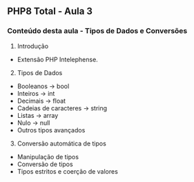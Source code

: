 ## PHP8 Total - Aula 3

### Conteúdo desta aula - Tipos de Dados e Conversões

1. Introdução

- Extensão PHP Intelephense.

2. Tipos de Dados

- Booleanos → bool
- Inteiros → int
- Decimais → float
- Cadeias de caracteres → string
- Listas → array
- Nulo → null
- Outros tipos avançados

3. Conversão automática de tipos

- Manipulação de tipos
- Conversão de tipos
- Tipos estritos e coerção de valores
